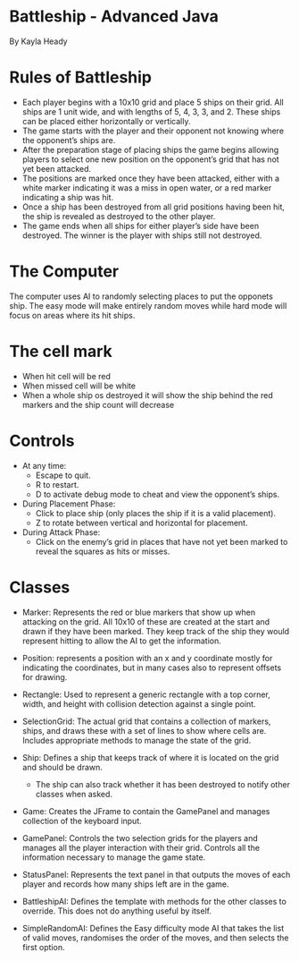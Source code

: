 # Battleship - Advanced Java

By Kayla Heady

# Rules of Battleship

- Each player begins with a 10x10 grid and place 5 ships on their grid. All ships are 1 unit wide,
  and with lengths of 5, 4, 3, 3, and 2. These ships can be placed either horizontally or vertically.
- The game starts with the player and their opponent not knowing where the opponent’s ships
  are.
- After the preparation stage of placing ships the game begins allowing
  players to select one new position on the opponent’s grid that has not yet been attacked.
- The positions are marked once they have been attacked, either with a white marker indicating it was a miss in open water, or a red marker indicating a ship was hit.
- Once a ship has been destroyed from all grid positions having been hit, the ship is revealed as destroyed to the other player.
- The game ends when all ships for either player’s side have been destroyed. The winner is the
  player with ships still not destroyed.

# The Computer

The computer uses AI to randomly selecting places to put the opponets ship. The easy mode will make entirely random moves while hard mode will focus on areas where its hit ships.

# The cell mark

- When hit cell will be red
- When missed cell will be white
- When a whole ship os destroyed it will show the ship behind the red markers and the ship count will decrease

# Controls

- At any time:
  - Escape to quit.
  - R to restart.
  - D to activate debug mode to cheat and view the opponent’s ships.
- During Placement Phase:
  - Click to place ship (only places the ship if it is a valid placement).
  - Z to rotate between vertical and horizontal for placement.
- During Attack Phase:
  - Click on the enemy’s grid in places that have not yet been marked to reveal the
    squares as hits or misses.

# Classes

- Marker: Represents the red or blue markers that show up when attacking on the grid.
  All 10x10 of these are created at the start and drawn if they have been marked. They
  keep track of the ship they would represent hitting to allow the AI to get the information.
- Position: represents a position with an x and y coordinate mostly for indicating the
  coordinates, but in many cases also to represent offsets for drawing.
- Rectangle: Used to represent a generic rectangle with a top corner, width, and height with
  collision detection against a single point.
- SelectionGrid: The actual grid that contains a collection of markers, ships, and draws these
  with a set of lines to show where cells are. Includes appropriate methods to manage the state
  of the grid.
- Ship: Defines a ship that keeps track of where it is located on the grid and should be drawn.

  - The ship can also track whether it has been destroyed to notify other classes when asked.

- Game: Creates the JFrame to contain the GamePanel and manages collection of the keyboard input.
- GamePanel: Controls the two selection grids for the players and manages all the player interaction with their grid. Controls all the information necessary to manage the game state.

- StatusPanel: Represents the text panel in that outputs the moves of each player and records how many ships left are in the game.

- BattleshipAI: Defines the template with methods for the other classes to override. This does not do anything useful by itself.

- SimpleRandomAI: Defines the Easy difficulty mode AI that takes the list of valid moves, randomises the order of the moves, and then selects the first option.
